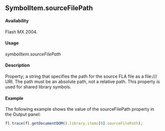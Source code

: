 ## SymbolItem.sourceFilePath

#### Availability

Flash MX 2004.

#### Usage

*symbolItem.sourceFilePath*

#### Description

Property; a string that specifies the path for the source FLA file as a file:/// URI. The path must be an absolute path, not a relative path. This property is used for shared library symbols.

#### Example

The following example shows the value of the sourceFilePath property in the Output panel:

```javascript
fl.trace(fl.getDocumentDOM().library.items[0].sourceFilePath);

```
